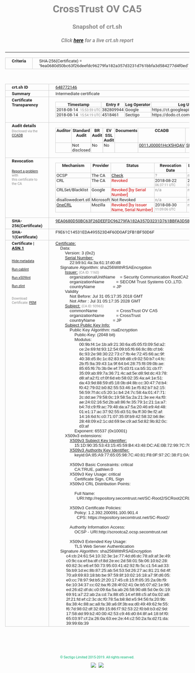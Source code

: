 # CrossTrust OV CA5
### Snapshot of crt.sh
##### Click [here](https://crt.sh/?q=9EA0680D50BC63F26DEEFDC96279FA182A357D3231D761BBFA3D584277D4F0ED) for a live crt.sh report

---
<!DOCTYPE HTML PUBLIC "-//W3C//DTD HTML 4.0 Transitional//EN">
<HTML>
<HEAD>
  <META http-equiv="Content-Type" content="text/html; charset=UTF-8">
  <TITLE>crt.sh | 9ea0680d50bc63f26deefdc96279fa182a357d3231d761bbfa3d584277d4f0ed</TITLE>
  <META name="description" content="Free CT Log Certificate Search Tool from Sectigo (formerly Comodo CA)">
  <META name="keywords" content="crt.sh, CT, Certificate Transparency, Certificate Search, SSL Certificate, Sectigo, Comodo CA">
  <LINK href="//fonts.googleapis.com/css?family=Roboto+Mono|Roboto:400,400i,700,700i" rel="stylesheet">
  <STYLE type="text/css">
    a {
      white-space: nowrap;
    }
    body {
      color: #888888;
      font: 12pt Roboto, sans-serif;
      padding-top: 10px;
      text-align: center
    }
    form {
      margin: 0px
    }
    span {
      border-radius: 10px
    }
    span.heading {
      color: #888888;
      font: 12pt Roboto, sans-serif
    }
    span.title {
      background-color: #00B373;
      color: #FFFFFF;
      font: bold 18pt Roboto, sans-serif;
      padding: 0px 5px
    }
    span.text {
      color: #888888;
      font: 10pt Roboto, sans-serif
    }
    span.whiteongrey {
      background-color: #D9D9D6;
      color: #FFFFFF;
      font: bold 18pt Roboto, sans-serif;
      padding: 0px 5px
    }
    table {
      border-collapse: collapse;
      color: #222222;
      font: 10pt Roboto, sans-serif;
      margin-left: auto;
      margin-right: auto
    }
    table.options {
      border: none;
      margin-left: 10px
    }
    td, th {
      border: 1px solid #CCCCCC;
      padding: 0px 2px;
      text-align: left;
      vertical-align: top
    }
    td.outer, th.outer {
      border: 1px solid #CCCCCC;
      padding: 2px 20px;
      text-align: left
    }
    th.heading {
      color: #888888;
      font: bold italic 12pt Roboto, sans-serif;
      padding: 20px 0px 0px;
      text-align: center
    }
    th.options, td.options {
      border: none;
      vertical-align: middle
    }
    td.text {
      font: 10pt "Roboto Mono", sans-serif;
      padding: 2px 20px
    }
    td.heading {
      border: none;
      color: #888888;
      font: 12pt Roboto, sans-serif;
      padding-top: 20px;
      text-align: center
    }
    table.lint td, th {
      text-align: center
    }
    .button {
      background-color: #00B373;
      border-radius: 10px;
      color: #FFFFFF;
      font: bold 13pt Roboto, sans-serif
    }
    .copyright {
      font: 8pt Roboto, sans-serif;
      color: #00B373
    }
    .input {
      border: 1px solid #888888;
      font-weight: bold;
      text-align: center
    }
    .small {
      font: 8pt Roboto, sans-serif;
      color: #888888
    }
    .error {
      background-color: #FFDFDF;
      color: #CC0000;
      font-weight: bold
    }
    .fatal {
      background-color: #0000AA;
      color: #FFFFFF;
      font-weight: bold
    }
    .notice {
      background-color: #FFFFDF;
      color: #606000
    }
    .warning {
      background-color: #FFEFDF;
      color: #DF6000
    }
  </STYLE>
</HEAD>
<BODY>

<TABLE>
  <TR>
    <TH class="outer">Criteria</TH>
    <TD class="outer">SHA-256(Certificate) = '9ea0680d50bc63f26deefdc96279fa182a357d3231d761bbfa3d584277d4f0ed'</TD>
  </TR>
</TABLE>
<BR>
<TABLE>
  <TR>
    <TH class="outer">crt.sh ID</TH>
    <TD class="outer"><A href="?id=648772146">648772146</A></TD>
  </TR>
  <TR>
    <TH class="outer">Summary</TH>
    <TD class="outer">Intermediate certificate</TD>
  </TR>
  <TR>
    <TH class="outer">Certificate<BR>Transparency</TH>
    <TD class="outer">
<TABLE class="options" style="margin-left:0px">
  <TR>
    <TH>Timestamp</TH>
    <TH>Entry #</TH>
    <TH>Log Operator</TH>
    <TH>Log URL</TH>
  </TR>
  <TR>
    <TD>2018-08-14&nbsp; <FONT class="small">15:53:59 UTC</FONT></TD>
    <TD>382809944</TD>
    <TD>Google</TD>
    <TD>https://ct.googleapis.com/rocketeer</TD>
  </TR>
  <TR>
    <TD>2018-08-14&nbsp; <FONT class="small">15:54:19 UTC</FONT></TD>
    <TD>4518461</TD>
    <TD>Sectigo</TD>
    <TD>https://dodo.ct.comodo.com</TD>
  </TR>
</TABLE>
    </TD>
  </TR>
  <TR>
    <TH class="outer">Audit details<BR>
      <DIV class="small" style="padding-top:3px">Disclosed via the
        <A href="//ccadb-public.secure.force.com/mozilla/PublicAllIntermediateCerts" target="_blank">CCADB</A></DIV>
    </TH>
    <TD class="outer">
<TABLE class="options" style="margin-left:0px">
  <TR>
    <TH>Auditor</TH>
    <TH>Standard Audit</TH>
    <TH>BR Audit</TH>
    <TH>EV SSL Audit</TH>
    <TH>Documents</TH>
    <TH>CCADB</TH>
    <TH>Root Owner / Certificate</TH>
  </TR>
  <TR>
    <TD style="vertical-align:middle"></TD>
    <TD>Not disclosed    <TD>No    <TD>No    <TD>
    </TD>
    <TD><A href="//ccadb.force.com/0011J00001HcX5HQAV" target="_blank">0011J00001HcX5HQAV</A></TD>
    <TD><A href="/?id=1176879">SECOM Trust Systems CO., LTD.</A></TD>
  </TR>
</TABLE>
    </TD>
  </TR>
  <TR>
    <TH class="outer">Revocation<BR><BR>
      <DIV class="small" style="padding-top:3px"><A href="?id=648772146&opt=problemreporting">Report a problem</A> with<BR>this certificate to the CA</DIV></TH>
    <TD class="outer">
      <TABLE class="options" style="margin-left:0px">
        <TR>
          <TH>Mechanism</TH>
          <TH>Provider</TH>
          <TH>Status</TH>
          <TH>Revocation Date</TH>
          <TH>Last Observed in CRL</TH>
          <TH>Last Checked <SPAN style="color:#CC0000;vertical-align:middle;font-size:70%;font-weight:normal">(Error)</SPAN></TH>
        </TR>
        <TR>
          <TD>OCSP</TD>
          <TD>The CA</TD>
          <TD><A href="?id=648772146&opt=ocsp">Check</A></TD>
          <TD><SPAN style="color:#888888">?</SPAN></TD>
          <TD><SPAN style="color:#888888">n/a</SPAN></TD>
          <TD><SPAN style="color:#888888">?</SPAN></TD>
        </TR>
        <TR>
          <TD>CRL</TD>
          <TD>The CA</TD>
          <TD><SPAN style="color:#CC0000">Revoked</SPAN></TD><TD>2018-08-22&nbsp; <FONT class="small">06:37:11 UTC</FONT></TD><TD>2019-09-27&nbsp; <FONT class="small">04:49:14 UTC</FONT></TD><TD>2019-12-04&nbsp; <FONT class="small">16:53:25 UTC</FONT></TD>
        </TR>
        <TR>
          <TD>CRLSet/Blacklist</TD>
          <TD>Google</TD>
          <TD><SPAN style="color:#CC0000">Revoked [by Serial Number]</SPAN></TD>
          <TD><SPAN style="color:#888888">n/a</SPAN></TD>
          <TD><SPAN style="color:#888888">n/a</SPAN></TD>
          <TD><SPAN style="color:#888888">n/a</SPAN></TD>
        </TR>
        <TR>
          <TD>disallowedcert.stl</TD>
          <TD>Microsoft</TD>
          <TD>Not Revoked</TD>
          <TD><SPAN style="color:#888888">n/a</SPAN></TD>
          <TD><SPAN style="color:#888888">n/a</SPAN></TD>
          <TD><SPAN style="color:#888888">n/a</SPAN></TD>
        </TR>
        <TR>
          <TD><A href="/mozilla-onecrl" target="_blank">OneCRL</A></TD>
          <TD>Mozilla</TD>
          <TD><SPAN style="color:#CC0000">Revoked [by Issuer Name, Serial Number]</SPAN></TD><TD>2018-08-30&nbsp; <FONT class="small">11:09:06 UTC</FONT></TD>
          <TD><SPAN style="color:#888888">n/a</SPAN></TD>
          <TD><SPAN style="color:#888888">n/a</SPAN></TD>
        </TR>
      </TABLE>
    </TD>
  </TR>
  <TR>
    <TH class="outer">SHA-256(Certificate)</TH>
    <TD class="outer"><A href="//censys.io/certificates/9ea0680d50bc63f26deefdc96279fa182a357d3231d761bbfa3d584277d4f0ed">9EA0680D50BC63F26DEEFDC96279FA182A357D3231D761BBFA3D584277D4F0ED</A></TD>
  </TR>
  <TR>
    <TH class="outer">SHA-1(Certificate)</TH>
    <TD class="outer">F9E61C14531EDA495523D4F60D0AF2FB1BF50D6F</TD>
  </TR>
  <TR>
    <TH class="outer">Certificate | <A href="?asn1=648772146">ASN.1</A>
      <SPAN class="small"><BR>
      <BR><BR><A href="?id=648772146&opt=nometadata">Hide metadata</A>
      <BR><BR><A href="?id=648772146&opt=cablint">Run cablint</A>
      <BR><BR><A href="?id=648772146&opt=x509lint">Run x509lint</A>
      <BR><BR><A href="?id=648772146&opt=zlint">Run zlint</A>
      <BR><BR><BR>Download Certificate: <A href="?d=648772146">PEM</A>
      </SPAN>
    </TH>
    <TD class="text"><A href="?d=648772146">Certificate:</A><BR>&nbsp;&nbsp;&nbsp;&nbsp;Data:<BR>&nbsp;&nbsp;&nbsp;&nbsp;&nbsp;&nbsp;&nbsp;&nbsp;Version:&nbsp;3&nbsp;(0x2)<BR>&nbsp;&nbsp;&nbsp;&nbsp;&nbsp;&nbsp;&nbsp;&nbsp;<A href="?serial=22b9b14a3a611fd0d8">Serial&nbsp;Number:</A><BR>&nbsp;&nbsp;&nbsp;&nbsp;&nbsp;&nbsp;&nbsp;&nbsp;&nbsp;&nbsp;&nbsp;&nbsp;22:b9:b1:4a:3a:61:1f:d0:d8<BR>&nbsp;&nbsp;&nbsp;&nbsp;Signature&nbsp;Algorithm:&nbsp;sha256WithRSAEncryption<BR>&nbsp;&nbsp;&nbsp;&nbsp;&nbsp;&nbsp;&nbsp;&nbsp;<A href="?caid=1160">Issuer:</A> <SPAN class="small">(CA ID: 1160)</SPAN><BR>&nbsp;&nbsp;&nbsp;&nbsp;&nbsp;&nbsp;&nbsp;&nbsp;&nbsp;&nbsp;&nbsp;&nbsp;organizationalUnitName&nbsp;&nbsp;&nbsp;&nbsp;=&nbsp;Security&nbsp;Communication&nbsp;RootCA2<BR>&nbsp;&nbsp;&nbsp;&nbsp;&nbsp;&nbsp;&nbsp;&nbsp;&nbsp;&nbsp;&nbsp;&nbsp;organizationName&nbsp;&nbsp;&nbsp;&nbsp;&nbsp;&nbsp;&nbsp;&nbsp;&nbsp;&nbsp;=&nbsp;SECOM&nbsp;Trust&nbsp;Systems&nbsp;CO.,LTD.<BR>&nbsp;&nbsp;&nbsp;&nbsp;&nbsp;&nbsp;&nbsp;&nbsp;&nbsp;&nbsp;&nbsp;&nbsp;countryName&nbsp;&nbsp;&nbsp;&nbsp;&nbsp;&nbsp;&nbsp;&nbsp;&nbsp;&nbsp;&nbsp;&nbsp;&nbsp;&nbsp;&nbsp;=&nbsp;JP<BR>&nbsp;&nbsp;&nbsp;&nbsp;&nbsp;&nbsp;&nbsp;&nbsp;Validity<BR>&nbsp;&nbsp;&nbsp;&nbsp;&nbsp;&nbsp;&nbsp;&nbsp;&nbsp;&nbsp;&nbsp;&nbsp;Not&nbsp;Before:&nbsp;Jul&nbsp;31&nbsp;05:17:35&nbsp;2018&nbsp;GMT<BR>&nbsp;&nbsp;&nbsp;&nbsp;&nbsp;&nbsp;&nbsp;&nbsp;&nbsp;&nbsp;&nbsp;&nbsp;Not&nbsp;After&nbsp;:&nbsp;Jul&nbsp;31&nbsp;05:17:35&nbsp;2028&nbsp;GMT<BR>&nbsp;&nbsp;&nbsp;&nbsp;&nbsp;&nbsp;&nbsp;&nbsp;<A href="?caid=93965">Subject:</A> <SPAN class="small">(CA ID: 93965)</SPAN><BR>&nbsp;&nbsp;&nbsp;&nbsp;&nbsp;&nbsp;&nbsp;&nbsp;&nbsp;&nbsp;&nbsp;&nbsp;commonName&nbsp;&nbsp;&nbsp;&nbsp;&nbsp;&nbsp;&nbsp;&nbsp;&nbsp;&nbsp;&nbsp;&nbsp;&nbsp;&nbsp;&nbsp;&nbsp;=&nbsp;CrossTrust&nbsp;OV&nbsp;CA5<BR>&nbsp;&nbsp;&nbsp;&nbsp;&nbsp;&nbsp;&nbsp;&nbsp;&nbsp;&nbsp;&nbsp;&nbsp;organizationName&nbsp;&nbsp;&nbsp;&nbsp;&nbsp;&nbsp;&nbsp;&nbsp;&nbsp;&nbsp;=&nbsp;CrossTrust<BR>&nbsp;&nbsp;&nbsp;&nbsp;&nbsp;&nbsp;&nbsp;&nbsp;&nbsp;&nbsp;&nbsp;&nbsp;countryName&nbsp;&nbsp;&nbsp;&nbsp;&nbsp;&nbsp;&nbsp;&nbsp;&nbsp;&nbsp;&nbsp;&nbsp;&nbsp;&nbsp;&nbsp;=&nbsp;JP<BR>&nbsp;&nbsp;&nbsp;&nbsp;&nbsp;&nbsp;&nbsp;&nbsp;<A href="?spkisha256=c3a33d470185d2d399b748db90b835f4fd149fde348e2dc8f98cf99bd9d76956">Subject&nbsp;Public&nbsp;Key&nbsp;Info:</A><BR>&nbsp;&nbsp;&nbsp;&nbsp;&nbsp;&nbsp;&nbsp;&nbsp;&nbsp;&nbsp;&nbsp;&nbsp;Public&nbsp;Key&nbsp;Algorithm:&nbsp;rsaEncryption<BR>&nbsp;&nbsp;&nbsp;&nbsp;&nbsp;&nbsp;&nbsp;&nbsp;&nbsp;&nbsp;&nbsp;&nbsp;&nbsp;&nbsp;&nbsp;&nbsp;Public-Key:&nbsp;(2048&nbsp;bit)<BR>&nbsp;&nbsp;&nbsp;&nbsp;&nbsp;&nbsp;&nbsp;&nbsp;&nbsp;&nbsp;&nbsp;&nbsp;&nbsp;&nbsp;&nbsp;&nbsp;Modulus:<BR>&nbsp;&nbsp;&nbsp;&nbsp;&nbsp;&nbsp;&nbsp;&nbsp;&nbsp;&nbsp;&nbsp;&nbsp;&nbsp;&nbsp;&nbsp;&nbsp;&nbsp;&nbsp;&nbsp;&nbsp;00:9b:f4:1e:1b:a9:21:30:6a:d5:05:f3:09:5d:a2:<BR>&nbsp;&nbsp;&nbsp;&nbsp;&nbsp;&nbsp;&nbsp;&nbsp;&nbsp;&nbsp;&nbsp;&nbsp;&nbsp;&nbsp;&nbsp;&nbsp;&nbsp;&nbsp;&nbsp;&nbsp;ce:2e:69:fd:93:12:54:09:b5:f6:66:8c:8b:cf:b6:<BR>&nbsp;&nbsp;&nbsp;&nbsp;&nbsp;&nbsp;&nbsp;&nbsp;&nbsp;&nbsp;&nbsp;&nbsp;&nbsp;&nbsp;&nbsp;&nbsp;&nbsp;&nbsp;&nbsp;&nbsp;8c:93:2e:98:30:22:73:c7:fb:4e:72:45:66:ac:9f:<BR>&nbsp;&nbsp;&nbsp;&nbsp;&nbsp;&nbsp;&nbsp;&nbsp;&nbsp;&nbsp;&nbsp;&nbsp;&nbsp;&nbsp;&nbsp;&nbsp;&nbsp;&nbsp;&nbsp;&nbsp;40:38:d5:8c:1c:82:83:b9:d8:c9:02:50:b7:c4:fc:<BR>&nbsp;&nbsp;&nbsp;&nbsp;&nbsp;&nbsp;&nbsp;&nbsp;&nbsp;&nbsp;&nbsp;&nbsp;&nbsp;&nbsp;&nbsp;&nbsp;&nbsp;&nbsp;&nbsp;&nbsp;2b:f5:9a:39:43:1a:9f:64:b4:28:75:f8:09:0b:ae:<BR>&nbsp;&nbsp;&nbsp;&nbsp;&nbsp;&nbsp;&nbsp;&nbsp;&nbsp;&nbsp;&nbsp;&nbsp;&nbsp;&nbsp;&nbsp;&nbsp;&nbsp;&nbsp;&nbsp;&nbsp;85:65:f6:7b:3b:0e:ef:75:d3:f1:ca:b5:31:cb:f7:<BR>&nbsp;&nbsp;&nbsp;&nbsp;&nbsp;&nbsp;&nbsp;&nbsp;&nbsp;&nbsp;&nbsp;&nbsp;&nbsp;&nbsp;&nbsp;&nbsp;&nbsp;&nbsp;&nbsp;&nbsp;35:09:ab:89:7a:36:71:4c:ad:5e:d8:9d:dc:43:78:<BR>&nbsp;&nbsp;&nbsp;&nbsp;&nbsp;&nbsp;&nbsp;&nbsp;&nbsp;&nbsp;&nbsp;&nbsp;&nbsp;&nbsp;&nbsp;&nbsp;&nbsp;&nbsp;&nbsp;&nbsp;d8:af:a2:f1:cf:0f:6d:eb:58:02:35:4a:a4:1e:51:<BR>&nbsp;&nbsp;&nbsp;&nbsp;&nbsp;&nbsp;&nbsp;&nbsp;&nbsp;&nbsp;&nbsp;&nbsp;&nbsp;&nbsp;&nbsp;&nbsp;&nbsp;&nbsp;&nbsp;&nbsp;da:43:9d:88:59:d5:18:0b:d4:8b:cc:30:47:7d:b4:<BR>&nbsp;&nbsp;&nbsp;&nbsp;&nbsp;&nbsp;&nbsp;&nbsp;&nbsp;&nbsp;&nbsp;&nbsp;&nbsp;&nbsp;&nbsp;&nbsp;&nbsp;&nbsp;&nbsp;&nbsp;f0:42:79:02:b0:82:55:53:46:1e:f5:82:b7:b2:15:<BR>&nbsp;&nbsp;&nbsp;&nbsp;&nbsp;&nbsp;&nbsp;&nbsp;&nbsp;&nbsp;&nbsp;&nbsp;&nbsp;&nbsp;&nbsp;&nbsp;&nbsp;&nbsp;&nbsp;&nbsp;56:59:7f:dc:c5:20:1c:b4:24:7c:58:4a:01:47:71:<BR>&nbsp;&nbsp;&nbsp;&nbsp;&nbsp;&nbsp;&nbsp;&nbsp;&nbsp;&nbsp;&nbsp;&nbsp;&nbsp;&nbsp;&nbsp;&nbsp;&nbsp;&nbsp;&nbsp;&nbsp;2c:dd:ae:79:58:0c:19:58:5a:2a:21:3e:ee:4a:f0:<BR>&nbsp;&nbsp;&nbsp;&nbsp;&nbsp;&nbsp;&nbsp;&nbsp;&nbsp;&nbsp;&nbsp;&nbsp;&nbsp;&nbsp;&nbsp;&nbsp;&nbsp;&nbsp;&nbsp;&nbsp;ae:24:02:16:5d:2b:a8:86:fe:35:79:1c:21:1a:a7:<BR>&nbsp;&nbsp;&nbsp;&nbsp;&nbsp;&nbsp;&nbsp;&nbsp;&nbsp;&nbsp;&nbsp;&nbsp;&nbsp;&nbsp;&nbsp;&nbsp;&nbsp;&nbsp;&nbsp;&nbsp;b4:7d:c9:f9:ac:79:48:da:a7:5a:20:46:e9:4d:48:<BR>&nbsp;&nbsp;&nbsp;&nbsp;&nbsp;&nbsp;&nbsp;&nbsp;&nbsp;&nbsp;&nbsp;&nbsp;&nbsp;&nbsp;&nbsp;&nbsp;&nbsp;&nbsp;&nbsp;&nbsp;01:e1:17:ac:37:92:55:d3:51:9a:ff:30:9e:f2:af:<BR>&nbsp;&nbsp;&nbsp;&nbsp;&nbsp;&nbsp;&nbsp;&nbsp;&nbsp;&nbsp;&nbsp;&nbsp;&nbsp;&nbsp;&nbsp;&nbsp;&nbsp;&nbsp;&nbsp;&nbsp;14:16:6d:fc:c0:71:07:35:0f:b9:42:58:32:b6:8e:<BR>&nbsp;&nbsp;&nbsp;&nbsp;&nbsp;&nbsp;&nbsp;&nbsp;&nbsp;&nbsp;&nbsp;&nbsp;&nbsp;&nbsp;&nbsp;&nbsp;&nbsp;&nbsp;&nbsp;&nbsp;28:48:09:e2:1c:dd:69:be:c9:ad:5d:82:9b:82:0c:<BR>&nbsp;&nbsp;&nbsp;&nbsp;&nbsp;&nbsp;&nbsp;&nbsp;&nbsp;&nbsp;&nbsp;&nbsp;&nbsp;&nbsp;&nbsp;&nbsp;&nbsp;&nbsp;&nbsp;&nbsp;d3:af<BR>&nbsp;&nbsp;&nbsp;&nbsp;&nbsp;&nbsp;&nbsp;&nbsp;&nbsp;&nbsp;&nbsp;&nbsp;&nbsp;&nbsp;&nbsp;&nbsp;Exponent:&nbsp;65537&nbsp;(0x10001)<BR>&nbsp;&nbsp;&nbsp;&nbsp;&nbsp;&nbsp;&nbsp;&nbsp;X509v3&nbsp;extensions:<BR>&nbsp;&nbsp;&nbsp;&nbsp;&nbsp;&nbsp;&nbsp;&nbsp;&nbsp;&nbsp;&nbsp;&nbsp;<A href="?ski=151d90355343154559b44348dcae0b72997c7c64">X509v3&nbsp;Subject&nbsp;Key&nbsp;Identifier:</A><BR>&nbsp;&nbsp;&nbsp;&nbsp;&nbsp;&nbsp;&nbsp;&nbsp;&nbsp;&nbsp;&nbsp;&nbsp;&nbsp;&nbsp;&nbsp;&nbsp;15:1D:90:35:53:43:15:45:59:B4:43:48:DC:AE:0B:72:99:7C:7C:64<BR>&nbsp;&nbsp;&nbsp;&nbsp;&nbsp;&nbsp;&nbsp;&nbsp;&nbsp;&nbsp;&nbsp;&nbsp;<A href="?ski=0a85a9776505987c4081f80f972c38f10aec3ccf">X509v3&nbsp;Authority&nbsp;Key&nbsp;Identifier:</A><BR>&nbsp;&nbsp;&nbsp;&nbsp;&nbsp;&nbsp;&nbsp;&nbsp;&nbsp;&nbsp;&nbsp;&nbsp;&nbsp;&nbsp;&nbsp;&nbsp;keyid:0A:85:A9:77:65:05:98:7C:40:81:F8:0F:97:2C:38:F1:0A:EC:3C:CF<BR><BR>&nbsp;&nbsp;&nbsp;&nbsp;&nbsp;&nbsp;&nbsp;&nbsp;&nbsp;&nbsp;&nbsp;&nbsp;X509v3&nbsp;Basic&nbsp;Constraints:&nbsp;critical<BR>&nbsp;&nbsp;&nbsp;&nbsp;&nbsp;&nbsp;&nbsp;&nbsp;&nbsp;&nbsp;&nbsp;&nbsp;&nbsp;&nbsp;&nbsp;&nbsp;CA:TRUE,&nbsp;pathlen:0<BR>&nbsp;&nbsp;&nbsp;&nbsp;&nbsp;&nbsp;&nbsp;&nbsp;&nbsp;&nbsp;&nbsp;&nbsp;X509v3&nbsp;Key&nbsp;Usage:&nbsp;critical<BR>&nbsp;&nbsp;&nbsp;&nbsp;&nbsp;&nbsp;&nbsp;&nbsp;&nbsp;&nbsp;&nbsp;&nbsp;&nbsp;&nbsp;&nbsp;&nbsp;Certificate&nbsp;Sign,&nbsp;CRL&nbsp;Sign<BR>&nbsp;&nbsp;&nbsp;&nbsp;&nbsp;&nbsp;&nbsp;&nbsp;&nbsp;&nbsp;&nbsp;&nbsp;X509v3&nbsp;CRL&nbsp;Distribution&nbsp;Points:&nbsp;<BR><BR>&nbsp;&nbsp;&nbsp;&nbsp;&nbsp;&nbsp;&nbsp;&nbsp;&nbsp;&nbsp;&nbsp;&nbsp;&nbsp;&nbsp;&nbsp;&nbsp;Full&nbsp;Name:<BR>&nbsp;&nbsp;&nbsp;&nbsp;&nbsp;&nbsp;&nbsp;&nbsp;&nbsp;&nbsp;&nbsp;&nbsp;&nbsp;&nbsp;&nbsp;&nbsp;&nbsp;&nbsp;URI:http://repository.secomtrust.net/SC-Root2/SCRoot2CRL.crl<BR><BR>&nbsp;&nbsp;&nbsp;&nbsp;&nbsp;&nbsp;&nbsp;&nbsp;&nbsp;&nbsp;&nbsp;&nbsp;X509v3&nbsp;Certificate&nbsp;Policies:&nbsp;<BR>&nbsp;&nbsp;&nbsp;&nbsp;&nbsp;&nbsp;&nbsp;&nbsp;&nbsp;&nbsp;&nbsp;&nbsp;&nbsp;&nbsp;&nbsp;&nbsp;Policy:&nbsp;1.2.392.200091.100.901.4<BR>&nbsp;&nbsp;&nbsp;&nbsp;&nbsp;&nbsp;&nbsp;&nbsp;&nbsp;&nbsp;&nbsp;&nbsp;&nbsp;&nbsp;&nbsp;&nbsp;&nbsp;&nbsp;CPS:&nbsp;https://repository.secomtrust.net/SC-Root2/<BR><BR>&nbsp;&nbsp;&nbsp;&nbsp;&nbsp;&nbsp;&nbsp;&nbsp;&nbsp;&nbsp;&nbsp;&nbsp;Authority&nbsp;Information&nbsp;Access:&nbsp;<BR>&nbsp;&nbsp;&nbsp;&nbsp;&nbsp;&nbsp;&nbsp;&nbsp;&nbsp;&nbsp;&nbsp;&nbsp;&nbsp;&nbsp;&nbsp;&nbsp;OCSP&nbsp;-&nbsp;URI:http://scrootca2.ocsp.secomtrust.net<BR><BR>&nbsp;&nbsp;&nbsp;&nbsp;&nbsp;&nbsp;&nbsp;&nbsp;&nbsp;&nbsp;&nbsp;&nbsp;X509v3&nbsp;Extended&nbsp;Key&nbsp;Usage:&nbsp;<BR>&nbsp;&nbsp;&nbsp;&nbsp;&nbsp;&nbsp;&nbsp;&nbsp;&nbsp;&nbsp;&nbsp;&nbsp;&nbsp;&nbsp;&nbsp;&nbsp;TLS&nbsp;Web&nbsp;Server&nbsp;Authentication<BR>&nbsp;&nbsp;&nbsp;&nbsp;Signature&nbsp;Algorithm:&nbsp;sha256WithRSAEncryption<BR>&nbsp;&nbsp;&nbsp;&nbsp;&nbsp;&nbsp;&nbsp;&nbsp;&nbsp;c4:cb:24:61:54:10:32:3e:1e:77:4d:d6:dc:78:a9:af:3e:49:<BR>&nbsp;&nbsp;&nbsp;&nbsp;&nbsp;&nbsp;&nbsp;&nbsp;&nbsp;c0:9c:ca:ef:ba:df:cf:8d:2e:ec:2d:58:01:5b:06:10:b2:28:<BR>&nbsp;&nbsp;&nbsp;&nbsp;&nbsp;&nbsp;&nbsp;&nbsp;&nbsp;60:82:3c:e6:ef:50:73:95:03:41:d2:92:fb:5c:c1:54:ad:33:<BR>&nbsp;&nbsp;&nbsp;&nbsp;&nbsp;&nbsp;&nbsp;&nbsp;&nbsp;5b:b9:1d:ec:8b:87:25:ab:54:53:5d:26:27:ac:81:21:6d:4f:<BR>&nbsp;&nbsp;&nbsp;&nbsp;&nbsp;&nbsp;&nbsp;&nbsp;&nbsp;70:a9:69:83:18:bb:be:97:59:8f:10:02:16:18:a7:9f:d6:05:<BR>&nbsp;&nbsp;&nbsp;&nbsp;&nbsp;&nbsp;&nbsp;&nbsp;&nbsp;e0:cc:78:97:9d:b5:2f:20:17:45:c8:15:ff:05:35:2a:0b:f9:<BR>&nbsp;&nbsp;&nbsp;&nbsp;&nbsp;&nbsp;&nbsp;&nbsp;&nbsp;6e:10:34:37:cc:02:ba:f6:28:4f:02:41:0e:b5:07:d2:1e:96:<BR>&nbsp;&nbsp;&nbsp;&nbsp;&nbsp;&nbsp;&nbsp;&nbsp;&nbsp;ed:26:d2:df:dc:c0:09:6a:5a:ab:26:58:90:d8:5d:0e:0c:19:<BR>&nbsp;&nbsp;&nbsp;&nbsp;&nbsp;&nbsp;&nbsp;&nbsp;&nbsp;69:91:a7:22:ab:2a:cd:7a:88:d5:14:ef:88:c5:af:0a:02:a8:<BR>&nbsp;&nbsp;&nbsp;&nbsp;&nbsp;&nbsp;&nbsp;&nbsp;&nbsp;2f:21:fd:ef:c2:3c:dc:f0:78:5a:b8:8d:e5:94:56:fa:20:9b:<BR>&nbsp;&nbsp;&nbsp;&nbsp;&nbsp;&nbsp;&nbsp;&nbsp;&nbsp;8a:38:4c:88:ac:a8:fa:38:a6:0f:3b:ea:d0:49:49:62:fe:55:<BR>&nbsp;&nbsp;&nbsp;&nbsp;&nbsp;&nbsp;&nbsp;&nbsp;&nbsp;f6:7d:98:02:df:32:89:15:86:f7:92:53:22:f0:b8:b3:d2:9d:<BR>&nbsp;&nbsp;&nbsp;&nbsp;&nbsp;&nbsp;&nbsp;&nbsp;&nbsp;17:58:dd:99:b2:40:00:42:53:c9:46:d0:84:8f:a4:18:bf:f0:<BR>&nbsp;&nbsp;&nbsp;&nbsp;&nbsp;&nbsp;&nbsp;&nbsp;&nbsp;65:03:97:cf:2a:26:0a:63:ee:2e:44:c2:50:2a:fa:d2:f1:da:<BR>&nbsp;&nbsp;&nbsp;&nbsp;&nbsp;&nbsp;&nbsp;&nbsp;&nbsp;39:99:6b:39<BR>    </TD>
  </TR>
</TABLE>

  <BR><BR><BR>

  <P class="copyright">&copy; Sectigo Limited 2015-2019. All rights reserved.</P>
  <DIV>
    <A href="https://sectigo.com/"><IMG src="/sectigo_s.png"></A>
    &nbsp;<A href="https://github.com/crtsh"><IMG src="/GitHub-Mark-32px.png"></A>
  </DIV>
</BODY>
</HTML>
